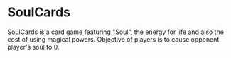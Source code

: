 # SoulCards
SoulCards is a card game featuring "Soul", the energy for life and also the cost of using magical powers. Objective of players is to cause opponent player's soul to 0.

